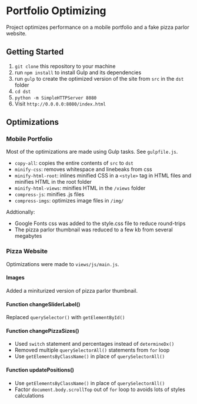 # Portfolio Optimizing
Project optimizes performance on a mobile portfolio and a fake pizza parlor website.

## Getting Started
  1. `git clone` this repository to your machine
  2. run `npm install` to install Gulp and its dependencies
  3. run `gulp` to create the optimized version of the site from `src` in the `dst` folder
  4. `cd dst`
  5. `python -m SimpleHTTPServer 8080`
  6. Visit `http://0.0.0.0:8080/index.html`

## Optimizations

### Mobile Portfolio
Most of the optimizations are made using Gulp tasks. See `gulpfile.js`.
  * `copy-all`: copies the entire contents of `src` to `dst`
  * `minify-css`: removes whitespace and linebeaks from css
  * `minify-html-root`: inlines minified CSS in a `<style>` tag in HTML files and minifies HTML in the root folder
  * `minify-html-views`: minifies HTML in the `/views` folder
  * `compress-js`: minifies .js files
  * `compress-imgs`: optimizes image files in `/img/`

Addtionally:
  * Google Fonts css was added to the style.css file to reduce round-trips
  * The pizza parlor thumbnail was reduced to a few kb from several megabytes

### Pizza Website
Optimizations were made to `views/js/main.js`.

#### Images
Added a miniturized version of pizza parlor thumbnail.

#### Function changeSliderLabel()
Replaced `querySelector()` with `getElementById()`

#### Function changePizzaSizes()
  * Used `switch` statement and percentages instead of `determineDx()`
  * Removed multiple `querySelectorAll()` statements from `for` loop
  * Use `getElementsByClassName()` in place of `querySelectorAll()`

#### Function updatePositions()
  * Use `getElementsByClassName()` in place of `querySelectorAll()`
  * Factor `document.body.scrollTop` out of `for` loop to avoids lots of styles calculations
